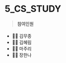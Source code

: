 # 5_CS_STUDY

> #### 참여인원

* :man_technologist: 김무종 
* :woman_technologist: 김혜림 
* :woman_technologist: 마주리 
* :woman_technologist: 장한나